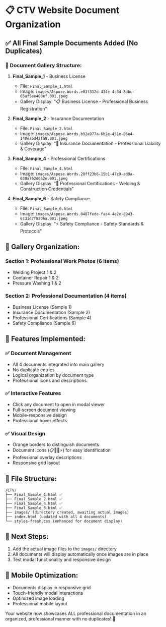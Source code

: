 # 📋 CTV Website Document Organization

## ✅ All Final Sample Documents Added (No Duplicates)

### 📄 Document Gallery Structure:

1. **Final_Sample_1** - Business License
   - File: `Final_Sample_1.html`
   - Image: `images/Aspose.Words.e03f312d-434e-4c3d-8dbc-65af5ee480ef.001.jpeg`
   - Gallery Display: "📋 Business License - Professional Business Registration"

2. **Final_Sample_2** - Insurance Documentation  
   - File: `Final_Sample_2.html`
   - Image: `images/Aspose.Words.b92a977a-6b2e-451e-86e4-140e76d42fa8.001.jpeg`
   - Gallery Display: "📄 Insurance Documentation - Professional Liability & Coverage"

3. **Final_Sample_4** - Professional Certifications
   - File: `Final_Sample_4.html`
   - Image: `images/Aspose.Words.28ff23b6-15b1-47c9-ad9a-030a762d662e.001.jpeg`
   - Gallery Display: "🔧 Professional Certifications - Welding & Construction Credentials"

4. **Final_Sample_6** - Safety Compliance
   - File: `Final_Sample_6.html`
   - Image: `images/Aspose.Words.0487fede-faa4-4e2e-8943-6c31d7f8a06a.001.jpeg`
   - Gallery Display: "⚡ Safety Compliance - Safety Standards & Protocols"

## 🎨 Gallery Organization:

### **Section 1: Professional Work Photos (6 items)**
- Welding Project 1 & 2
- Container Repair 1 & 2  
- Pressure Washing 1 & 2

### **Section 2: Professional Documentation (4 items)**
- Business License (Sample 1)
- Insurance Documentation (Sample 2)  
- Professional Certifications (Sample 4)
- Safety Compliance (Sample 6)

## 🔧 Features Implemented:

### ✅ **Document Management**
- All 4 documents integrated into main gallery
- No duplicate entries
- Logical organization by document type
- Professional icons and descriptions

### ✅ **Interactive Features**
- Click any document to open in modal viewer
- Full-screen document viewing
- Mobile-responsive design
- Professional hover effects

### ✅ **Visual Design**
- Orange borders to distinguish documents
- Document icons (📋📄🔧⚡) for easy identification
- Professional overlay descriptions
- Responsive grid layout

## 📁 File Structure:
```
/CTV/
├── Final_Sample_1.html ✅
├── Final_Sample_2.html ✅  
├── Final_Sample_4.html ✅
├── Final_Sample_6.html ✅
├── images/ (directory created, awaiting actual images)
├── index.html (updated with all 4 documents)
└── styles-fresh.css (enhanced for document display)
```

## 🚀 Next Steps:
1. Add the actual image files to the `images/` directory
2. All documents will display automatically once images are in place
3. Test modal functionality and responsive design

## 📱 Mobile Optimization:
- Documents display in responsive grid
- Touch-friendly modal interactions
- Optimized image loading
- Professional mobile layout

Your website now showcases ALL professional documentation in an organized, professional manner with no duplicates! 🎉
